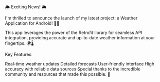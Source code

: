 🌦️ Exciting News! 🌦️

I'm thrilled to announce the launch of my latest project: a Weather Application for Android! 📱✨

This app leverages the power of the Retrofit library for seamless API integration, providing accurate and up-to-date weather information at your fingertips. 🌍🌡️

Key Features:

Real-time weather updates
Detailed forecasts
User-friendly interface
High accuracy with reliable data sources
Special thanks to the incredible community and resources that made this possible. 🎉
